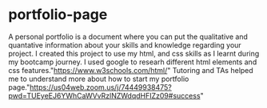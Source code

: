 # portfolio-page
A personal portfolio is a document where you can put the qualitative and quantative information about your skills and knowledge regarding your project.
I created this project to use my html, and css skills as I learnt during my bootcamp journey.
I used google to researh different html elements and css features."https://www.w3schools.com/html/"
Tutoring and TAs helped me to understand more about how to start my portfolio page."https://us04web.zoom.us/j/74449938475?pwd=TUEyeEJ6YWhCaWVvRzlNZWdqdHFIZz09#success"








